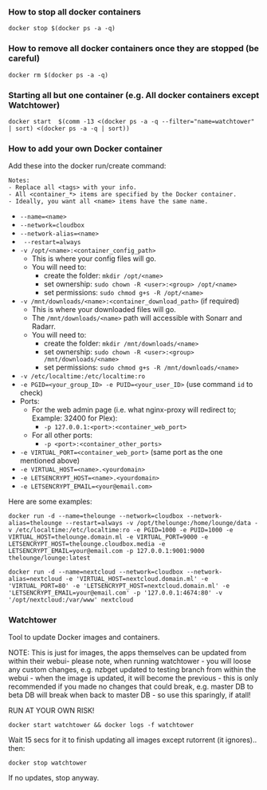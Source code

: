 ### How to stop all docker containers

```
docker stop $(docker ps -a -q)
```

### How to remove all docker containers once they are stopped (be careful)

```
docker rm $(docker ps -a -q)
```

### Starting all but one container (e.g. All docker containers except Watchtower)

```
docker start  $(comm -13 <(docker ps -a -q --filter="name=watchtower" | sort) <(docker ps -a -q | sort))
```

### How to add your own Docker container


Add these into the docker run/create command:

```
Notes: 
- Replace all <tags> with your info.
- All <container_*> items are specified by the Docker container. 
- Ideally, you want all <name> items have the same name.
```

- `--name=<name>`
- `--network=cloudbox `
- `--network-alias=<name> `
- ` --restart=always`
- `-v /opt/<name>:<container_config_path>` 
  - This is where your config files will go.
  - You will need to:
    - create the folder: `mkdir /opt/<name>`
    - set ownership: `sudo chown -R <user>:<group> /opt/<name>`
    - set permissions: `sudo chmod g+s -R /opt/<name>`
- `-v /mnt/downloads/<name>:<container_download_path>` (if required)
  - This is where your downloaded files will go.
  - The `/mnt/downloads/<name>` path will accessible with Sonarr and Radarr. 
  - You will need to: 
    - create the folder: `mkdir /mnt/downloads/<name>`
    - set ownership: `sudo chown -R <user>:<group> /mnt/downloads/<name>`
    - set permissions: `sudo chmod g+s -R /mnt/downloads/<name>`
- `-v /etc/localtime:/etc/localtime:ro`
- `-e PGID=<your_group_ID> -e PUID=<your_user_ID>` (use command `id` to check)
- Ports:
  - For the web admin page (i.e. what nginx-proxy will redirect to; Example: 32400 for Plex):
    - `-p 127.0.0.1:<port>:<container_web_port>` 
  - For all other ports:
    - `-p <port>:<container_other_ports>` 
- `-e VIRTUAL_PORT=<container_web_port>` (same port as the one mentioned above)
- `-e VIRTUAL_HOST=<name>.<yourdomain>`
- `-e LETSENCRYPT_HOST=<name>.<yourdomain>`
- `-e LETSENCRYPT_EMAIL=<your@email.com>` 


Here are some examples: 


```
docker run -d --name=thelounge --network=cloudbox --network-alias=thelounge --restart=always -v /opt/thelounge:/home/lounge/data -v /etc/localtime:/etc/localtime:ro -e PGID=1000 -e PUID=1000 -e VIRTUAL_HOST=thelounge.domain.ml -e VIRTUAL_PORT=9000 -e LETSENCRYPT_HOST=thelounge.cloudbox.media -e LETSENCRYPT_EMAIL=your@email.com -p 127.0.0.1:9001:9000 thelounge/lounge:latest
```

```
docker run -d --name=nextcloud --network=cloudbox --network-alias=nextcloud -e 'VIRTUAL_HOST=nextcloud.domain.ml' -e 'VIRTUAL_PORT=80' -e 'LETSENCRYPT_HOST=nextcloud.domain.ml' -e 'LETSENCRYPT_EMAIL=your@email.com' -p '127.0.0.1:4674:80' -v '/opt/nextcloud:/var/www' nextcloud
```



### Watchtower

Tool to update Docker images and containers. 

NOTE: This is just for images, the apps themselves can be updated from within  their webui- please note, when running watchtower - you will loose any custom changes, e.g. nzbget updated to testing branch from within the webui - when the image is updated, it will become the previous - this is only recommended if you made no changes that could break, e.g. master DB to beta DB will break when back to master DB - so use this sparingly, if atall!

RUN AT YOUR OWN RISK!



```
docker start watchtower && docker logs -f watchtower
```

Wait 15 secs for it to finish updating all images except rutorrent (it ignores).. then:

```
docker stop watchtower
```

If no updates, stop anyway.

